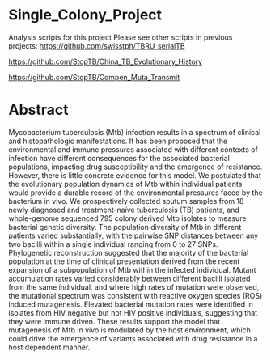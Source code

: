 # Single_Colony_Project
Analysis scripts for this project
Please see other scripts in previous projects:
https://github.com/swisstph/TBRU_serialTB

https://github.com/StopTB/China_TB_Evolutionary_History

https://github.com/StopTB/Compen_Muta_Transmit

# Abstract
Mycobacterium tuberculosis (Mtb) infection results in a spectrum of clinical and histopathologic manifestations. It has been proposed that the environmental and immune pressures associated with different contexts of infection have different consequences for the associated bacterial populations, impacting drug susceptibility and the emergence of resistance. However, there is little concrete evidence for this model. We postulated that the evolutionary population dynamics of Mtb within individual patients would provide a durable record of the environmental pressures faced by the bacterium in vivo. We prospectively collected sputum samples from 18 newly diagnosed and treatment-naïve tuberculosis (TB) patients, and whole-genome sequenced 795 colony derived Mtb isolates to measure bacterial genetic diversity. The population diversity of Mtb in different patients varied substantially, with the pairwise SNP distances between any two bacilli within a single individual ranging from 0 to 27 SNPs. Phylogenetic reconstruction suggested that the majority of the bacterial population at the time of clinical presentation derived from the recent expansion of a subpopulation of Mtb within the infected individual. Mutant accumulation rates varied considerably between different bacilli isolated from the same individual, and where high rates of mutation were observed, the mutational spectrum was consistent with reactive oxygen species (ROS) induced mutagenesis. Elevated bacterial mutation rates were identified in isolates from HIV negative but not HIV positive individuals, suggesting that they were immune driven. These results support the model that mutagenesis of Mtb in vivo is modulated by the host environment, which could drive the emergence of variants associated with drug resistance in a host dependent manner.
